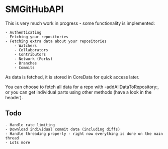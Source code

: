 # SMGitHubAPI

This is very much work in progress - some functionality is implemented:

	- Authenticating
	- Fetching your repositories
	- Fetching extra data about your repositories
		- Watchers
		- Collaborators
		- Contributors
		- Network (Forks)
		- Branches
		- Commits
		
As data is fetched, it is stored in CoreData for quick access later.

You can choose to fetch all data for a repo with -addAllDataToRepository:, or
you can get individual parts using other methods (have a look in the header).

## Todo

	- Handle rate limiting
	- Download individual commit data (including diffs)
	- Handle threading properly - right now everything is done on the main thread
	- Lots more